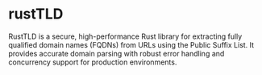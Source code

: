 # rustTLD
RustTLD is a secure, high-performance Rust library for extracting fully qualified domain names (FQDNs) from URLs using the Public Suffix List. It provides accurate domain parsing with robust error handling and concurrency support for production environments.
